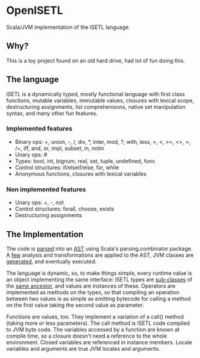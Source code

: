 OpenISETL
=========

Scala/JVM implementation of the ISETL language.

Why?
----

This is a toy project found on an old hard drive, had lot of fun doing this.

The language
------------

ISETL is a dynamically typed, mostly functional language with first class functions, mutable variables, immutable values, closures with lexical scope, destructuring assignments, list comprehensions, native set manipulation syntax, and many other fun features.

### Implemented features

- Binary ops: +, union, -, /, div, *, inter, mod, ?, with, less, >, <, >=, <=, =, /=, iff, and, or, impl, subset, in, notin
- Unary ops: #
- Types: bool, int, bignum, real, set, tuple, undefined, func
- Control structures: if/elseif/else, for, while
- Anonymous functions, closures with lexical variables

### Non implemented features

- Unary ops: +, -, not
- Control structures: forall, choose, exists
- Destructuring assignments

The Implementation
------------------

The code is [parsed](https://github.com/arnaud-lb/OpenISETL/blob/master/src/main/scala/openisetl/compiler/parser/parser.scala) into an [AST](https://github.com/arnaud-lb/OpenISETL/blob/master/src/main/scala/openisetl/compiler/node/Nodes.scala) using Scala's parsing.combinator package. A [few](https://github.com/arnaud-lb/OpenISETL/tree/master/src/main/scala/openisetl/compiler/analysis) analysis and transformations are applied to the AST, JVM classes are [generated](https://github.com/arnaud-lb/OpenISETL/blob/master/src/main/scala/openisetl/compiler/CodeGen.scala), and eventually executed.

The language is dynamic, so, to make things simple, every runtime value is an object implementing the same interface: ISETL types are [sub-classes](https://github.com/arnaud-lb/OpenISETL/tree/master/src/main/scala/openisetl/runtime/_val) of the [same ancestor](https://github.com/arnaud-lb/OpenISETL/blob/master/src/main/scala/openisetl/runtime/_val/GenericBaseVal.scala), and values are instances of these. Operators are implemented as methods on the types, so that compiling an operation between two values is as simple as emitting bytecode for calling a method on the first value taking the second value as parameter.

Functions are values, too. They implement a variation of a call() method (taking more or less parameters). The call method is ISETL code compiled to JVM byte code. The variables accessed by a function are known at compile time, so a closure doesn't need a reference to the whole environment. Closed variables are referenced in instance members. Locale variables and arguments are true JVM locales and arguments.


